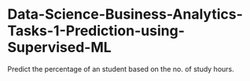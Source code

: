 # Data-Science-Business-Analytics-Tasks-1-Prediction-using-Supervised-ML
Predict the percentage of an student based on the no. of study hours. 

